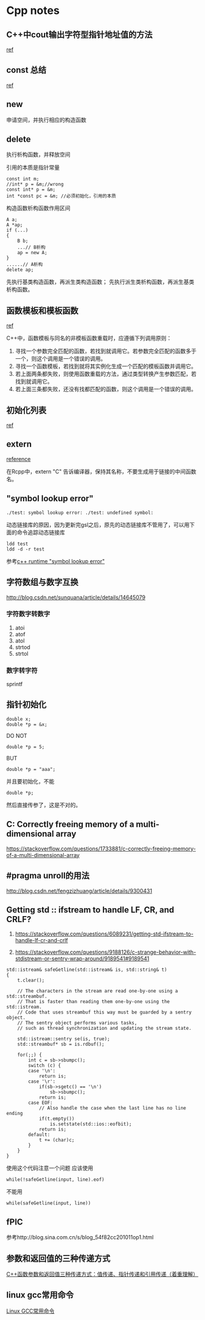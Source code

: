 # Cpp notes

## C++中cout输出字符型指针地址值的方法
[ref](http://www.cnblogs.com/wxxweb/archive/2011/05/20/2052256.html)

## const 总结
[ref](http://www.2cto.com/kf/201210/160536.html)

## new

申请空间，并执行相应的构造函数

## delete

执行析构函数，并释放空间

引用的本质是指针常量

```
const int m;
//int* p = &m;//wrong
const int* p = &m;
int *const pc = &m; //必须初始化，引用的本质
```


构造函数析构函数作用区间

```
A a;
A *ap;
if (...)
{
	B b;
	...// B析构
	ap = new A;
}
......// A析构
delete ap;
```


先执行基类构造函数，再派生类构造函数；
先执行派生类析构函数，再派生基类析构函数。


## 函数模板和模板函数

[ref](http://blog.csdn.net/beyondhaven/article/details/4204345)

C++中，函数模板与同名的非模板函数重载时，应遵循下列调用原则：
1. 寻找一个参数完全匹配的函数，若找到就调用它。若参数完全匹配的函数多于一个，则这个调用是一个错误的调用。
2. 寻找一个函数模板，若找到就将其实例化生成一个匹配的模板函数并调用它。
3. 若上面两条都失败，则使用函数重载的方法，通过类型转换产生参数匹配，若找到就调用它。
4. 若上面三条都失败，还没有找都匹配的函数，则这个调用是一个错误的调用。

## 初始化列表

[ref](http://www.cnblogs.com/graphics/archive/2010/07/04/1770900.html)


## extern

[reference](http://www.cnblogs.com/yc_sunniwell/archive/2010/07/14/1777431.html)

在Rcpp中，extern "C" 告诉编译器，保持其名称，不要生成用于链接的中间函数名。

## "symbol lookup error"

```
./test: symbol lookup error: ./test: undefined symbol:
```

动态链接库的原因，因为更新完gsl之后，原先的动态链接库不管用了，可以用下面的命令追踪动态链接库
```
ldd test
ldd -d -r test
```

参考[c++ runtime "symbol lookup error" ](http://gdwarner.blogspot.com/2009/03/c-runtime-symbol-lookup-error.html)

## 字符数组与数字互换

http://blog.csdn.net/sunquana/article/details/14645079

### 字符数字转数字
1. atoi
2. atof
3. atol
4. strtod
5. strtol

### 数字转字符
sprintf

## 指针初始化

```
double x;
double *p = &x;
```

DO NOT
```
double *p = 5;
```

BUT
```
double *p = "aaa";
```
并且要初始化，不能

```
double *p;
```
然后直接传参了，这是不对的。

## C: Correctly freeing memory of a multi-dimensional array

https://stackoverflow.com/questions/1733881/c-correctly-freeing-memory-of-a-multi-dimensional-array

## \#pragma unroll的用法
http://blog.csdn.net/fengzizhuang/article/details/9300431

## Getting std :: ifstream to handle LF, CR, and CRLF?

1. https://stackoverflow.com/questions/6089231/getting-std-ifstream-to-handle-lf-cr-and-crlf

2. https://stackoverflow.com/questions/9188126/c-strange-behavior-with-stdistream-or-sentry-wrap-around/9189541#9189541

```
std::istream& safeGetline(std::istream& is, std::string& t)
{
    t.clear();

    // The characters in the stream are read one-by-one using a std::streambuf.
    // That is faster than reading them one-by-one using the std::istream.
    // Code that uses streambuf this way must be guarded by a sentry object.
    // The sentry object performs various tasks,
    // such as thread synchronization and updating the stream state.

    std::istream::sentry se(is, true);
    std::streambuf* sb = is.rdbuf();

    for(;;) {
        int c = sb->sbumpc();
        switch (c) {
        case '\n':
            return is;
        case '\r':
            if(sb->sgetc() == '\n')
                sb->sbumpc();
            return is;
        case EOF:
            // Also handle the case when the last line has no line ending
            if(t.empty())
                is.setstate(std::ios::eofbit);
            return is;
        default:
            t += (char)c;
        }
    }
}
```

使用这个代码注意一个问题
应该使用
```
while(!safeGetline(input, line).eof)
```

不能用
```
while(safeGetline(input, line))
```

## fPIC

参考http://blog.sina.com.cn/s/blog_54f82cc201011op1.html

## 参数和返回值的三种传递方式

[C++函数参数和返回值三种传递方式：值传递、指针传递和引用传递（着重理解）](http://blog.csdn.net/thisispan/article/details/7456180)

## linux gcc常用命令

[Linux GCC常用命令](http://www.cnblogs.com/ggjucheng/archive/2011/12/14/2287738.html)
